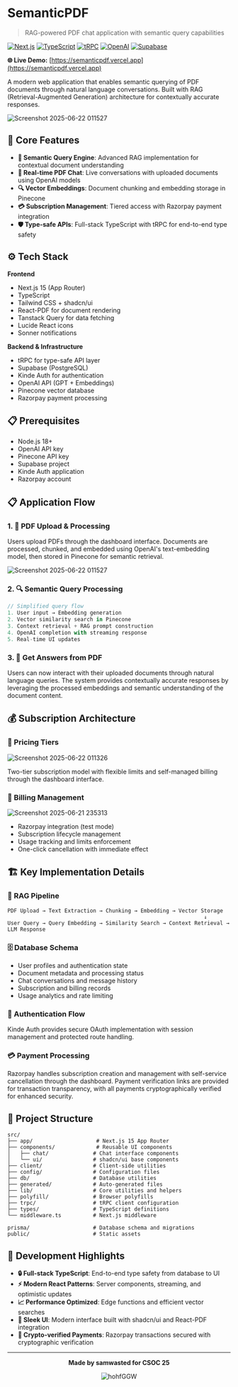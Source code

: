 # SemanticPDF

> RAG-powered PDF chat application with semantic query capabilities

[![Next.js](https://img.shields.io/badge/Next.js-15-black?style=flat-square&logo=next.js)](https://nextjs.org/)
[![TypeScript](https://img.shields.io/badge/TypeScript-007ACC?style=flat-square&logo=typescript&logoColor=white)](https://www.typescriptlang.org/)
[![tRPC](https://img.shields.io/badge/tRPC-2596BE?style=flat-square&logo=trpc&logoColor=white)](https://trpc.io/)
[![OpenAI](https://img.shields.io/badge/OpenAI-412991?style=flat-square&logo=openai&logoColor=white)](https://openai.com/)
[![Supabase](https://img.shields.io/badge/Supabase-3ECF8E?style=flat-square&logo=supabase&logoColor=white)](https://supabase.com/)

**🌐 Live Demo:** [https://semanticpdf.vercel.app](https://semanticpdf.vercel.app)

A modern web application that enables semantic querying of PDF documents through natural language conversations. Built with RAG (Retrieval-Augmented Generation) architecture for contextually accurate responses.



![Screenshot 2025-06-22 011527](https://github.com/user-attachments/assets/403ff5ea-f846-4de2-8bd3-4a8b7bd3e50f)

## 🔧 Core Features

- **🧠 Semantic Query Engine**: Advanced RAG implementation for contextual document understanding
- **💬 Real-time PDF Chat**: Live conversations with uploaded documents using OpenAI models
- **🔍 Vector Embeddings**: Document chunking and embedding storage in Pinecone
- **💳 Subscription Management**: Tiered access with Razorpay payment integration
- **🛡️ Type-safe APIs**: Full-stack TypeScript with tRPC for end-to-end type safety

## ⚙️ Tech Stack

**Frontend**
- Next.js 15 (App Router)
- TypeScript
- Tailwind CSS + shadcn/ui
- React-PDF for document rendering
- Tanstack Query for data fetching
- Lucide React icons
- Sonner notifications

**Backend & Infrastructure**
- tRPC for type-safe API layer
- Supabase (PostgreSQL)
- Kinde Auth for authentication
- OpenAI API (GPT + Embeddings)
- Pinecone vector database
- Razorpay payment processing

## 📋 Prerequisites

- Node.js 18+
- OpenAI API key
- Pinecone API key  
- Supabase project
- Kinde Auth application
- Razorpay account

## 📋 Application Flow

### 1. 📄 PDF Upload & Processing

Users upload PDFs through the dashboard interface. Documents are processed, chunked, and embedded using OpenAI's text-embedding model, then stored in Pinecone for semantic retrieval.

![Screenshot 2025-06-22 011527](https://github.com/user-attachments/assets/af5483c6-2505-41d6-80a9-971ce7d8d7f9)


### 2. 🔍 Semantic Query Processing

```typescript
// Simplified query flow
1. User input → Embedding generation
2. Vector similarity search in Pinecone
3. Context retrieval + RAG prompt construction
4. OpenAI completion with streaming response
5. Real-time UI updates
```

### 3. 💬 Get Answers from PDF

Users can now interact with their uploaded documents through natural language queries. The system provides contextually accurate responses by leveraging the processed embeddings and semantic understanding of the document content.

## 💰 Subscription Architecture

### 💎 Pricing Tiers

![Screenshot 2025-06-22 011326](https://github.com/user-attachments/assets/13af49dc-465a-4277-b37a-f3b1f3206779)


Two-tier subscription model with flexible limits and self-managed billing through the dashboard interface.

### 🧾 Billing Management

![Screenshot 2025-06-21 235313](https://github.com/user-attachments/assets/58cbef21-3e0b-4b3a-b668-7ad4ad980375)


- Razorpay integration (test mode)
- Subscription lifecycle management
- Usage tracking and limits enforcement
- One-click cancellation with immediate effect

## 🏗️ Key Implementation Details

### 🔄 RAG Pipeline
```
PDF Upload → Text Extraction → Chunking → Embedding → Vector Storage
                                                              ↓
User Query → Query Embedding → Similarity Search → Context Retrieval → LLM Response
```

### 🗄️ Database Schema
- User profiles and authentication state
- Document metadata and processing status
- Chat conversations and message history
- Subscription and billing records
- Usage analytics and rate limiting

### 🔐 Authentication Flow
Kinde Auth provides secure OAuth implementation with session management and protected route handling.

### 💳 Payment Processing
Razorpay handles subscription creation and management with self-service cancellation through the dashboard. Payment verification links are provided for transaction transparency, with all payments cryptographically verified for enhanced security.

## 📁 Project Structure

```
src/
├── app/                    # Next.js 15 App Router
├── components/             # Reusable UI components
│   ├── chat/              # Chat interface components
│   └── ui/                # shadcn/ui base components
├── client/                # Client-side utilities
├── config/                # Configuration files
├── db/                    # Database utilities
├── generated/             # Auto-generated files
├── lib/                   # Core utilities and helpers
├── polyfill/              # Browser polyfills
├── trpc/                  # tRPC client configuration
├── types/                 # TypeScript definitions
└── middleware.ts          # Next.js middleware

prisma/                    # Database schema and migrations
public/                    # Static assets
```

## 🚀 Development Highlights

- **🔒 Full-stack TypeScript**: End-to-end type safety from database to UI
- **⚡ Modern React Patterns**: Server components, streaming, and optimistic updates
- **📈 Performance Optimized**: Edge functions and efficient vector searches
- **🎨 Sleek UI**: Modern interface built with shadcn/ui and React-PDF integration
- **🔐 Crypto-verified Payments**: Razorpay transactions secured with cryptographic verification

---

<div align="center">

**Made by samwasted for CSOC 25**

![hohfGGW](https://github.com/user-attachments/assets/70e48699-8f74-4234-a3ed-d8d712e68660)


</div>
